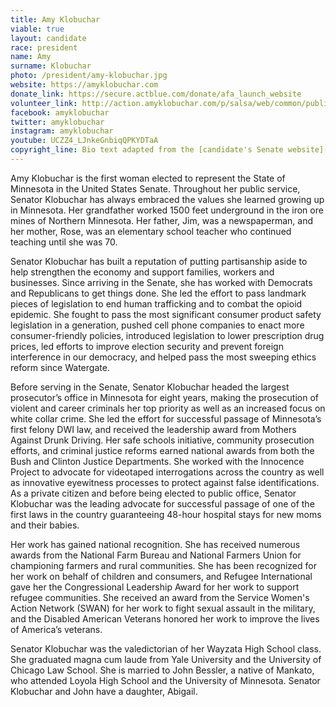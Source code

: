 ```yaml
---
title: Amy Klobuchar
viable: true
layout: candidate
race: president
name: Amy
surname: Klobuchar
photo: /president/amy-klobuchar.jpg
website: https://amyklobuchar.com
donate_link: https://secure.actblue.com/donate/afa_launch_website
volunteer_link: http://action.amyklobuchar.com/p/salsa/web/common/public/signup?signup_page_KEY=11770
facebook: amyklobuchar
twitter: amyklobuchar
instagram: amyklobuchar
youtube: UCZZ4_LJnkeGnbiqQPKYDTaA
copyright_line: Bio text adapted from the [candidate's Senate website](https://www.klobuchar.senate.gov/public/index.cfm/about-amy) and may be subject to copyright.
---
```

Amy Klobuchar is the first woman elected to represent the State of Minnesota in the United States Senate. Throughout her public service, Senator Klobuchar has always embraced the values she learned growing up in Minnesota. Her grandfather worked 1500 feet underground in the iron ore mines of Northern Minnesota. Her father, Jim, was a newspaperman, and her mother, Rose, was an elementary school teacher who continued teaching until she was 70.

Senator Klobuchar has built a reputation of putting partisanship aside to help strengthen the economy and support families, workers and businesses. Since arriving in the Senate, she has worked with Democrats and Republicans to get things done. She led the effort to pass landmark pieces of legislation to end human trafficking and to combat the opioid epidemic. She fought to pass the most significant consumer product safety legislation in a generation, pushed cell phone companies to enact more consumer-friendly policies, introduced legislation to lower prescription drug prices, led efforts to improve election security and prevent foreign interference in our democracy, and helped pass the most sweeping ethics reform since Watergate.

Before serving in the Senate, Senator Klobuchar headed the largest prosecutor’s office in Minnesota for eight years, making the prosecution of violent and career criminals her top priority as well as an increased focus on white collar crime. She led the effort for successful passage of Minnesota’s first felony DWI law, and received the leadership award from Mothers Against Drunk Driving. Her safe schools initiative, community prosecution efforts, and criminal justice reforms earned national awards from both the Bush and Clinton Justice Departments. She worked with the Innocence Project to advocate for videotaped interrogations across the country as well as innovative eyewitness processes to protect against false identifications. As a private citizen and before being elected to public office, Senator Klobuchar was the leading advocate for successful passage of one of the first laws in the country guaranteeing 48-hour hospital stays for new moms and their babies.

Her work has gained national recognition. She has received numerous awards from the National Farm Bureau and National Farmers Union for championing farmers and rural communities. She has been recognized for her work on behalf of children and consumers, and Refugee International gave her the Congressional Leadership Award for her work to support refugee communities. She received an award from the Service Women's Action Network (SWAN) for her work to fight sexual assault in the military, and the Disabled American Veterans honored her work to improve the lives of America’s veterans.

Senator Klobuchar was the valedictorian of her Wayzata High School class. She graduated magna cum laude from Yale University and the University of Chicago Law School. She is married to John Bessler, a native of Mankato, who attended Loyola High School and the University of Minnesota. Senator Klobuchar and John have a daughter, Abigail.
